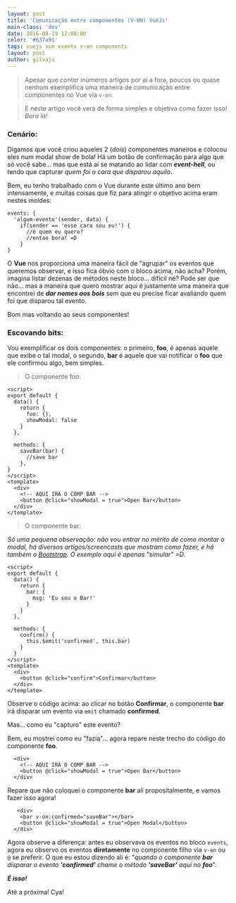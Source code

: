 ```yaml
---
layout: post
title: 'Comunicação entre componentes (V-ON) VueJs'
main-class: 'dev'
date: 2016-08-19 12:00:00 
color: '#637a91'
tags: vuejs vue events v-on components
layout: post
author: gilvaju
---
```


>Apesar que conter inúmeros artigos por aí a fora, poucos ou quase nenhum exemplifica uma maneira de comunicação entre componentes no Vue via `v-on`. 

>E neste artigo você verá de forma simples e objetiva como fazer isso! *Bora lá!*

### Cenário:

Digamos que você criou aqueles 2 (*dois*) componentes maneiros e colocou eles num modal show de bola! Há um botão de confirmação para algo que só você sabe... mas que está aí se matando ao lidar com ***event-hell***, ou tendo que capturar *quem foi o cara que disparou aquilo*.

Bem, eu tenho trabalhado com o Vue durante este último ano bem intensamente, e muitas coisas que fiz para atingir o objetivo acima eram nestes moldes:

```
events: {
  'algum-evento'(sender, data) {
    if(sender == 'esse cara sou eu!') {
      //é quem eu quero? 
      //entao bora! =D
    }
}
```

O **Vue** nos proporciona uma maneira fácil de "agrupar" os eventos que queremos observar, e isso fica óbvio com o bloco acima, não acha? Porém, imagina listar dezenas de métodos neste bloco... difícil né? Pode ser que não... mas a maneira que quero mostrar aqui é justamente uma maneira que encontrei de ***dar nomes aos bois*** sem que eu precise ficar avaliando quem foi que disparou tal evento.

Bom mas voltando ao seus componentes!

### Escovando bits:

Vou exemplificar os dois componentes: o primeiro, **foo**, é apenas aquele que exibe o tal modal, o segundo, **bar** é aquele que vai notificar o **foo** que ele confirmou algo, bem simples.

>O componente foo:
```
<script>
export default {
  data() {
    return {
      foo: {},
      showModal: false
    }
  },
  
  methods: {
    saveBar(bar) {
      //save bar
    },
}
</script>
<template>
  <div>
    <!-- AQUI IRÁ O COMP BAR -->
    <button @click="showModal = true">Open Bar</button>
  </div>
</template>
```

>O componente bar:

*Só uma pequena observação: não vou entrar no mérito de como montar o modal, há diversos artigos/screencasts que mostram como fazer, e há também o [Bootstrap](http://getbootstrap.com). O exemplo aqui é apenas "simular" =D.*

```
<script>
export default {
  data() {
    return {
      bar: {
        msg: 'Eu sou o Bar!'
      }
    }
  },

  methods: {
    confirm() {
      this.$emit('confirmed', this.bar)
    }
  }
</script>
<template>
  <div>
    <button @click="confirm">Confirmar</button>
  </div>
</template>
```

Observe o código acima: ao clicar no botão **Confirmar**, o componente **bar** irá disparar um evento via `emit` chamado **confirmed**.

Mas... como eu "capturo" este evento? 

Bem, eu mostrei como eu "fazia"... agora repare neste trecho do código do componente **foo**.

```
  <div>
    <!-- AQUI IRÁ O COMP BAR -->
    <button @click="showModal = true">Open Bar</button>
  </div>
```

Repare que não coloquei o componente **bar** ali propositalmente, e vamos fazer isso agora!

```
   <div>
    <bar v-on:confirmed="saveBar"></bar>
    <button @click="showModal = true">Open Modal</button>
  </div>
```

Agora observe a diferença: antes eu observava os eventos no bloco `events`, agora eu observo os eventos **diretamente** no componente filho via `v-on` ou `@` se preferir. O que eu estou dizendo ali é: "*quando o componente **bar** disparar o evento **'confirmed'** chame o método **'saveBar'** aqui no **foo***". 

***É isso!***


Até a próxima! Cya!
